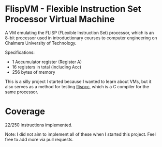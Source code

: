 # FlispVM - Flexible Instruction Set Processor Virtual Machine
A VM emulating the FLISP (FLexible Instruction Set) processor, which is an 8-bit processor used in
introductionary courses to computer engineering on Chalmers University of Technology.

Specifications:
- 1 Accumulator register (Register A)
- 16 registers in total (including Acc)
- 256 bytes of memory

This is a silly project I started because I wanted to learn about VMs, but it also serves as a method 
for testing [flispcc](https://github.com/kjeller/flispcc), which is a C compiler for the same processor.

# Coverage
22/250 instructions implemented. 

Note: I did not aim to implement all of these when I started this project. Feel free to add more via pull requests.
